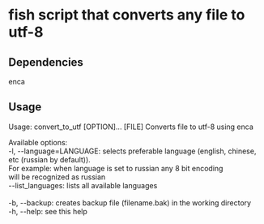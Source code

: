 # fish script that converts any file to utf-8

## Dependencies

enca

## Usage

Usage: convert_to_utf [OPTION]... [FILE]
Converts file to utf-8 using enca

Available options: <br/>
-l, --language=LANGUAGE: selects preferable language (english, chinese, etc (russian by default)). <br/>
                         For example: when language is set to russian any 8 bit encoding <br/>
                         will be recognized as russian <br/>
--list_languages:        lists all available languages <br/> <br/>
-b, --backup:            creates backup file (filename.bak) in the working directory <br/>
-h, --help:              see this help
